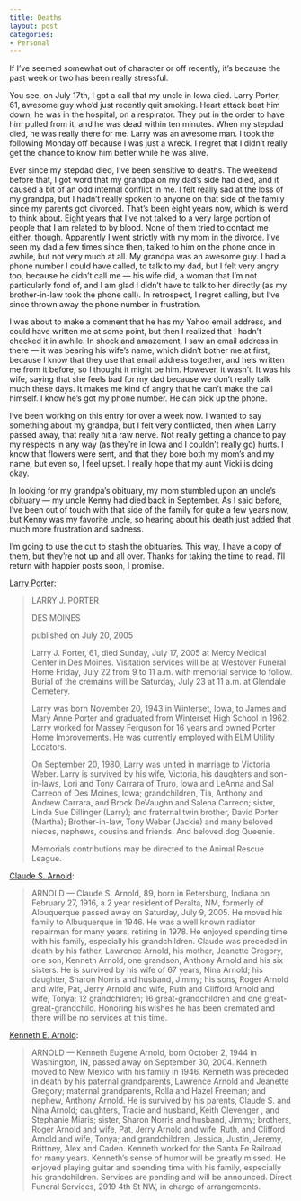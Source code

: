 ```yaml
---
title: Deaths
layout: post
categories:
- Personal
---
```

If I’ve seemed somewhat out of character or off recently, it’s because the past week or two has been really stressful.

You see, on July 17th, I got a call that my uncle in Iowa died. Larry Porter, 61, awesome guy who’d just recently quit smoking. Heart attack beat him down, he was in the hospital, on a respirator. They put in the order to have him pulled from it, and he was dead within ten minutes. When my stepdad died, he was really there for me. Larry was an awesome man. I took the following Monday off because I was just a wreck. I regret that I didn’t really get the chance to know him better while he was alive.

Ever since my stepdad died, I’ve been sensitive to deaths. The weekend before that, I got word that my grandpa on my dad’s side had died, and it caused a bit of an odd internal conflict in me. I felt really sad at the loss of my grandpa, but I hadn’t really spoken to anyone on that side of the family since my parents got divorced. That’s been eight years now, which is weird to think about. Eight years that I’ve not talked to a very large portion of people that I am related to by blood. None of them tried to contact me either, though. Apparently I went strictly with my mom in the divorce. I’ve seen my dad a few times since then, talked to him on the phone once in awhile, but not very much at all. My grandpa was an awesome guy. I had a phone number I could have called, to talk to my dad, but I felt very angry too, because he didn’t call me — his wife did, a woman that I’m not particularly fond of, and I am glad I didn’t have to talk to her directly (as my brother-in-law took the phone call). In retrospect, I regret calling, but I’ve since thrown away the phone number in frustration.

I was about to make a comment that he has my Yahoo email address, and could have written me at some point, but then I realized that I hadn’t checked it in awhile. In shock and amazement, I saw an email address in there — it was bearing his wife’s name, which didn’t bother me at first, because I know that they use that email address together, and he’s written me from it before, so I thought it might be him. However, it wasn’t. It was his wife, saying that she feels bad for my dad because we don’t really talk much these days. It makes me kind of angry that he can’t make the call himself. I know he’s got my phone number. He can pick up the phone.

I’ve been working on this entry for over a week now. I wanted to say something about my grandpa, but I felt very conflicted, then when Larry passed away, that really hit a raw nerve. Not really getting a chance to pay my respects in any way (as they’re in Iowa and I couldn’t really go) hurts. I know that flowers were sent, and that they bore both my mom’s and my name, but even so, I feel upset. I really hope that my aunt Vicki is doing okay.

In looking for my grandpa’s obituary, my mom stumbled upon an uncle’s obituary — my uncle Kenny had died back in September. As I said before, I’ve been out of touch with that side of the family for quite a few years now, but Kenny was my favorite uncle, so hearing about his death just added that much more frustration and sadness.

I’m going to use the cut to stash the obituaries. This way, I have a copy of them, but they’re not up and all over. Thanks for taking the time to read. I’ll return with happier posts soon, I promise.



[Larry Porter][1]:

> LARRY J. PORTER
> 
> DES MOINES
> 
> published on July 20, 2005
> 
> Larry J. Porter, 61, died Sunday, July 17, 2005 at Mercy Medical Center in Des Moines. Visitation services will be at Westover Funeral Home Friday, July 22 from 9 to 11 a.m. with memorial service to follow. Burial of the cremains will be Saturday, July 23 at 11 a.m. at Glendale Cemetery.
> 
> Larry was born November 20, 1943 in Winterset, Iowa, to James and Mary Anne Porter and graduated from Winterset High School in 1962. Larry worked for Massey Ferguson for 16 years and owned Porter Home Improvements. He was currently employed with ELM Utility Locators.
> 
> On September 20, 1980, Larry was united in marriage to Victoria Weber. Larry is survived by his wife, Victoria, his daughters and son-in-laws, Lori and Tony Carrara of Truro, Iowa and LeAnna and Sal Carreon of Des Moines, Iowa; grandchildren, Tia, Anthony and Andrew Carrara, and Brock DeVaughn and Salena Carreon; sister, Linda Sue Dillinger (Larry); and fraternal twin brother, David Porter (Martha); Brother-in-law, Tony Weber (Jackie) and many beloved nieces, nephews, cousins and friends. And beloved dog Queenie.
> 
> Memorials contributions may be directed to the Animal Rescue League. 

[Claude S. Arnold][2]:

> ARNOLD — Claude S. Arnold, 89, born in Petersburg, Indiana on February 27, 1916, a 2 year resident of Peralta, NM, formerly of Albuquerque passed away on Saturday, July 9, 2005. He moved his family to Albuquerque in 1946. He was a well known radiator repairman for many years, retiring in 1978. He enjoyed spending time with his family, especially his grandchildren. Claude was preceded in death by his father, Lawrence Arnold, his mother, Jeanette Gregory, one son, Kenneth Arnold, one grandson, Anthony Arnold and his six sisters. He is survived by his wife of 67 years, Nina Arnold; his daughter, Sharon Norris and husband, Jimmy; his sons, Roger Arnold and wife, Pat, Jerry Arnold and wife, Ruth and Clifford Arnold and wife, Tonya; 12 grandchildren; 16 great-grandchildren and one great-great-grandchild. Honoring his wishes he has been cremated and there will be no services at this time.

[Kenneth E. Arnold][3]:

> ARNOLD — Kenneth Eugene Arnold, born October 2, 1944 in Washington, IN, passed away on September 30, 2004. Kenneth moved to New Mexico with his family in 1946. Kenneth was preceded in death by his paternal grandparents, Lawrence Arnold and Jeanette Gregory; maternal grandparents, Rolla and Hazel Freeman; and nephew, Anthony Arnold. He is survived by his parents, Claude S. and Nina Arnold; daughters, Tracie and husband, Keith Clevenger , and Stephanie Miaris; sister, Sharon Norris and husband, Jimmy; brothers, Roger Arnold and wife, Pat, Jerry Arnold and wife, Ruth, and Clifford Arnold and wife, Tonya; and grandchildren, Jessica, Justin, Jeremy, Brittney, Alex and Caden. Kenneth worked for the Santa Fe Railroad for many years. Kenneth’s sense of humor will be greatly missed. He enjoyed playing guitar and spending time with his family, especially his grandchildren. Services are pending and will be announced. Direct Funeral Services, 2919 4th St NW, in charge of arrangements.

 [1]: http://www.desmoinesregister.com/apps/pbcs.dll/dclassifieds?Dato=20050720&Kategori=OBITUARIES01&Type=CAT1320&Lopenr=507000596
 [2]: http://obits.abqjournal.com/results?obit_id=69626
 [3]: http://obits.abqjournal.com/results?obit_id=61581